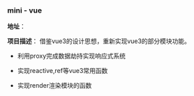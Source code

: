 ### mini - vue

**地址**：

**项目描述**：
借鉴vue3的设计思想，重新实现vue3的部分模块功能。


- 利用proxy完成数据劫持实现响应式系统

- 实现reactive,ref等vue3常用函数

- 实现render渲染模块的函数
